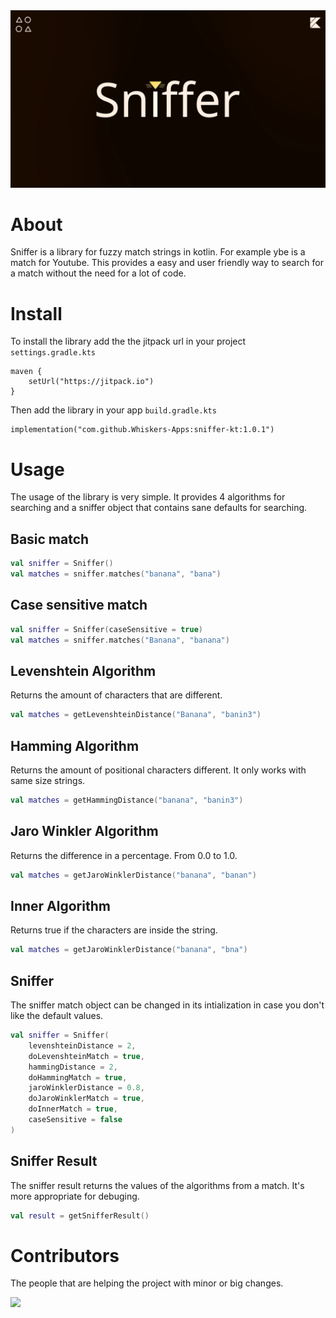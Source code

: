 <div align="center">

<img src="./banner.webp">

</div>

# About
Sniffer is a library for fuzzy match strings in kotlin. For example ybe is a match for Youtube. This provides a easy and user friendly way to search for a match without the need for a lot of code.

# Install
To install the library add the the jitpack url in your project `settings.gradle.kts`

```
maven {
    setUrl("https://jitpack.io")
}
```

Then add the library in your app `build.gradle.kts`

```
implementation("com.github.Whiskers-Apps:sniffer-kt:1.0.1")
```

# Usage
The usage of the library is very simple. It provides 4 algorithms for searching and a sniffer object that contains sane defaults for searching.

## Basic match
```kotlin
val sniffer = Sniffer()
val matches = sniffer.matches("banana", "bana")
```

## Case sensitive match
```kotlin
val sniffer = Sniffer(caseSensitive = true)
val matches = sniffer.matches("Banana", "banana")
```

## Levenshtein Algorithm
Returns the amount of characters that are different.
```kotlin
val matches = getLevenshteinDistance("Banana", "banin3")
```

## Hamming Algorithm
Returns the amount of positional characters different. It only works with same size strings.
```kotlin
val matches = getHammingDistance("banana", "banin3")
```

## Jaro Winkler Algorithm
Returns the difference in a percentage. From 0.0 to 1.0.
```kotlin
val matches = getJaroWinklerDistance("banana", "banan")
```

## Inner Algorithm
Returns true if the characters are inside the string.
```kotlin
val matches = getJaroWinklerDistance("banana", "bna")
```

## Sniffer
The sniffer match object can be changed in its intialization in case you don't like the default values.

```kotlin
val sniffer = Sniffer(
    levenshteinDistance = 2,
    doLevenshteinMatch = true,
    hammingDistance = 2,
    doHammingMatch = true,
    jaroWinklerDistance = 0.8,
    doJaroWinklerMatch = true,
    doInnerMatch = true,
    caseSensitive = false
)
```

## Sniffer Result
The sniffer result returns the values of the algorithms from a match. It's more appropriate for debuging. 

```kotlin
val result = getSnifferResult()
```

# Contributors
The people that are helping the project with minor or big changes.

<a href="https://github.com/whiskers-apps/sniffer-kt/graphs/contributors">
  <img src="https://contrib.rocks/image?repo=whiskers-apps/sniffer-kt" />
</a>
